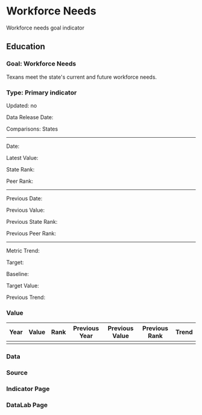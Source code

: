 # Workforce Needs

Workforce needs goal indicator

## Education

### Goal: Workforce Needs

Texans meet the state's current and future workforce needs.

### Type: Primary indicator

Updated: no

Data Release Date: 

Comparisons: States

----

Date: 

Latest Value: 

State Rank: 

Peer Rank: 

----

Previous Date: 

Previous Value:

Previous State Rank: 

Previous Peer Rank: 


----
Metric Trend: 

Target: 

Baseline: 

Target Value: 

Previous Trend: 



### Value

| Year        |  Value      | Rank        | Previous Year| Previous Value| Previous Rank  | Trend | 
| ----------- | ----------- | ----------- | ----------- | ----------- | ----------- | -----------|
|             |             |             |             |             |             |            | 

### Data




### Source




### Indicator Page




### DataLab Page


